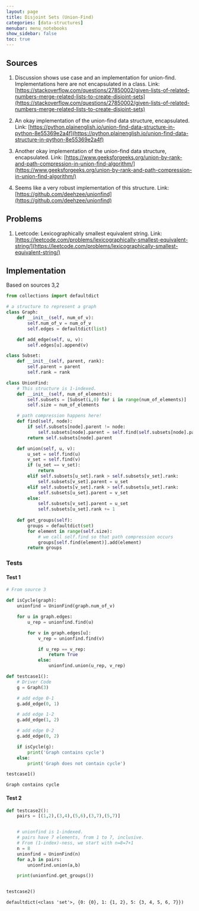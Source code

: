 ```yaml
---
layout: page
title: Disjoint Sets (Union-Find)
categories: [data-structures]
menubar: menu_notebooks
show_sidebar: false
toc: true
---
```


<!---
# Disjoint Sets (Union-Find)
--->

## Sources
1. Discussion shows use case and an implementation for union-find. Implementations here are not encapsulated in a class. Link: [https://stackoverflow.com/questions/27850002/given-lists-of-related-numbers-merge-related-lists-to-create-disjoint-sets](https://stackoverflow.com/questions/27850002/given-lists-of-related-numbers-merge-related-lists-to-create-disjoint-sets)

2. An okay implementation of the union-find data structure, encapsulated. Link: [https://python.plainenglish.io/union-find-data-structure-in-python-8e55369e2a4f](https://python.plainenglish.io/union-find-data-structure-in-python-8e55369e2a4f)

3. Another okay implementation of the union-find data structure, encapsulated. Link: [https://www.geeksforgeeks.org/union-by-rank-and-path-compression-in-union-find-algorithm/](https://www.geeksforgeeks.org/union-by-rank-and-path-compression-in-union-find-algorithm/)

4. Seems like a very robust implementation of this structure. Link: [https://github.com/deehzee/unionfind](https://github.com/deehzee/unionfind)

## Problems

1. Leetcode: Lexicographically smallest equivalent string. Link: ]https://leetcode.com/problems/lexicographically-smallest-equivalent-string/](https://leetcode.com/problems/lexicographically-smallest-equivalent-string/)



## Implementation
Based on sources 3,2


```python
from collections import defaultdict

# a structure to represent a graph
class Graph:
    def __init__(self, num_of_v):
        self.num_of_v = num_of_v
        self.edges = defaultdict(list)

    def add_edge(self, u, v):
        self.edges[u].append(v)

class Subset:
    def __init__(self, parent, rank):
        self.parent = parent
        self.rank = rank

class UnionFind:
    # This structure is 1-indexed.
    def __init__(self, num_of_elements):
        self.subsets = [Subset(i,0) for i in range(num_of_elements)]
        self.size = num_of_elements

    # path compression happens here!
    def find(self, node):
        if self.subsets[node].parent != node:
            self.subsets[node].parent = self.find(self.subsets[node].parent)
        return self.subsets[node].parent

    def union(self, u, v):
        u_set = self.find(u)
        v_set = self.find(v)
        if (u_set == v_set):
            return
        elif self.subsets[u_set].rank > self.subsets[v_set].rank:
            self.subsets[v_set].parent = u_set
        elif self.subsets[v_set].rank > self.subsets[u_set].rank:
            self.subsets[u_set].parent = v_set
        else:
            self.subsets[v_set].parent = u_set
            self.subsets[u_set].rank += 1
    
    def get_groups(self):
        groups = defaultdict(set)
        for element in range(self.size):
            # we call self.find so that path compression occurs
            groups[self.find(element)].add(element)
        return groups
```

### Tests

#### Test 1


```python
# From source 3

def isCycle(graph):
    unionfind = UnionFind(graph.num_of_v)

    for u in graph.edges:
        u_rep = unionfind.find(u)

        for v in graph.edges[u]:
            v_rep = unionfind.find(v)

            if u_rep == v_rep:
                return True
            else:
                unionfind.union(u_rep, v_rep)

def testcase1():
    # Driver Code
    g = Graph(3)

    # add edge 0-1
    g.add_edge(0, 1)

    # add edge 1-2
    g.add_edge(1, 2)

    # add edge 0-2
    g.add_edge(0, 2)

    if isCycle(g):
        print('Graph contains cycle')
    else:
        print('Graph does not contain cycle')

testcase1()
```

    Graph contains cycle
    

#### Test 2


```python
def testcase2():
    pairs = [(1,2),(3,4),(5,6),(3,7),(5,7)]


    # unionfind is 1-indexed.
    # pairs have 7 elements, from 1 to 7, inclusive. 
    # From (1-index)-ness, we start with n=8=7+1
    n = 8
    unionfind = UnionFind(n)
    for a,b in pairs:
        unionfind.union(a,b)

    print(unionfind.get_groups())


testcase2()
```

    defaultdict(<class 'set'>, {0: {0}, 1: {1, 2}, 5: {3, 4, 5, 6, 7}})
    
